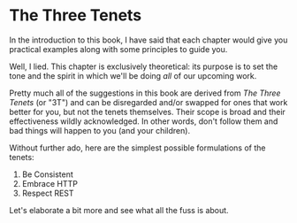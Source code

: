 # The Three Tenets

In the introduction to this book, I have said that each chapter would give you practical examples
along with some principles to guide you.

Well, I lied. This chapter is exclusively theoretical: its purpose is to set the tone and the spirit
in which we'll be doing _all_ of our upcoming work.

Pretty much all of the suggestions in this book are derived from _The Three Tenets_ (or "3T") and
can be disregarded and/or swapped for ones that work better for you, but not the tenets themselves.
Their scope is broad and their effectiveness wildly acknowledged. In other words, don't follow them
and bad things will happen to you (and your children).

Without further ado, here are the simplest possible formulations of the tenets:

1. Be Consistent
2. Embrace HTTP
3. Respect REST

Let's elaborate a bit more and see what all the fuss is about.
